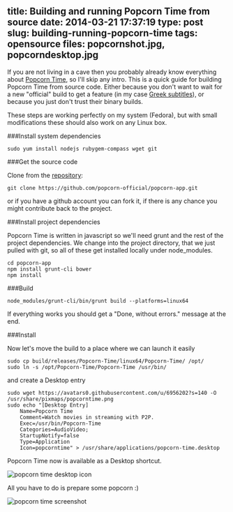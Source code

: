 title: Βuilding and running Popcorn Time from source
date: 2014-03-21 17:37:19
type: post
slug: building-running-popcorn-time
tags: opensource
files: popcornshot.jpg, popcorndesktop.jpg
---

If you are not living in a cave then you probably already know everything about [Popcorn Time](http://en.wikipedia.org/wiki/Popcorn_time), so I'll skip any intro. This is a quick guide for building Popcorn Time from source code. Either because you don't want to wait for a new "official" build to get a feature (in my case [Greek subtitles](https://github.com/popcorn-official/popcorn-app/pull/211)), or because you just don't trust their binary builds.

These steps are working perfectly on my system (Fedora), but with small modifications these should also work on any Linux box.

###Install system dependencies

`sudo yum install nodejs rubygem-compass wget git`

###Get the source code

Clone from the [repository](https://github.com/popcorn-official/popcorn-app/):

`git clone https://github.com/popcorn-official/popcorn-app.git`

or if you have a github account you can fork it, if there is any chance you might contribute back to the project.

###Install project dependencies

Popcorn Time is written in javascript so we'll need grunt and the rest of the project dependencies.
We change into the project directory, that we just pulled with git, so all of these get installed locally under node_modules.

    cd popcorn-app
    npm install grunt-cli bower
    npm install

###Build

`node_modules/grunt-cli/bin/grunt build --platforms=linux64`

If everything works you should get a "Done, without errors." message at the end.

###Install

Now let's move the build to a place where we can launch it easily

    sudo cp build/releases/Popcorn-Time/linux64/Popcorn-Time/ /opt/
    sudo ln -s /opt/Popcorn-Time/Popcorn-Time /usr/bin/

and create a Desktop entry

    sudo wget https://avatars0.githubusercontent.com/u/6956202?s=140 -O /usr/share/pixmaps/popcorntime.png
    sudo echo "[Desktop Entry]
        Name=Popcorn Time
        Comment=Watch movies in streaming with P2P.
        Exec=/usr/bin/Popcorn-Time
        Categories=AudioVideo;
        StartupNotify=false
        Type=Application
        Icon=popcorntime" > /usr/share/applications/popcorn-time.desktop

Popcorn Time now is available as a Desktop shortcut.

![popcorn time desktop icon](popcorndesktop.jpg)

All you have to do is prepare some popcorn :)

![popcorn time screenshot](popcornshot.jpg)

